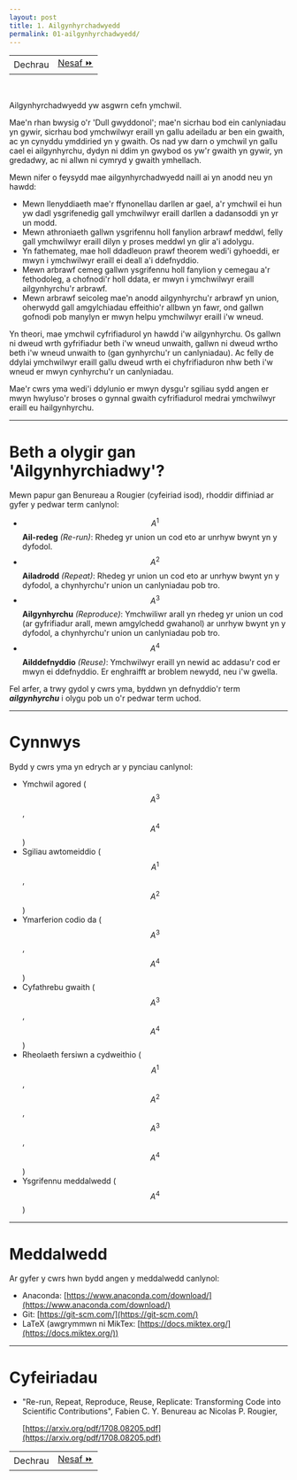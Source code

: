 ```yaml
---
layout: post
title: 1. Ailgynhyrchadwyedd
permalink: 01-ailgynhyrchadwyedd/
---
```


<table align='center'>
<tr>
    <td>Dechrau</td>
    <td><a href="/02-ymchwil-agored/">Nesaf &#x23E9;</a></td>
</tr>
</table>
<br>

Ailgynhyrchadwyedd yw asgwrn cefn ymchwil.

Mae'n rhan bwysig o'r 'Dull gwyddonol'; mae'n sicrhau bod ein canlyniadau yn
gywir, sicrhau bod ymchwilwyr eraill yn gallu adeiladu ar ben ein gwaith, ac yn
cynyddu ymddiried yn y gwaith.
Os nad yw darn o ymchwil yn gallu cael ei ailgynhyrchu, dydyn ni ddim yn gwybod
os yw'r gwaith yn gywir, yn gredadwy, ac ni allwn ni cymryd y gwaith ymhellach.

Mewn nifer o feysydd mae ailgynhyrchadwyedd naill ai yn anodd neu yn hawdd:

+ Mewn llenyddiaeth mae'r ffynonellau darllen ar gael, a'r ymchwil ei hun yw
dadl ysgrifenedig gall ymchwilwyr eraill darllen a dadansoddi yn yr un modd.
+ Mewn athroniaeth gallwn ysgrifennu holl fanylion arbrawf meddwl, felly gall
ymchwilwyr eraill dilyn y proses meddwl yn glir a'i adolygu.
+ Yn fathemateg, mae holl ddadleuon prawf theorem wedi'i gyhoeddi, er mwyn i
ymchwilwyr eraill ei deall a'i ddefnyddio.
+ Mewn arbrawf cemeg gallwn ysgrifennu holl fanylion y cemegau a'r fethodoleg, a
chofnodi'r holl ddata, er mwyn i ymchwilwyr eraill ailgynhyrchu'r arbrawf.
+ Mewn arbrawf seicoleg mae'n anodd ailgynhyrchu'r arbrawf yn union, oherwydd
gall amgylchiadau effeithio'r allbwn yn fawr, ond gallwn gofnodi pob manylyn er
mwyn helpu ymchwilwyr eraill i'w wneud.

Yn theori, mae ymchwil cyfrifiadurol yn hawdd i'w ailgynhyrchu.
Os gallwn ni dweud wrth gyfrifiadur beth i'w wneud unwaith, gallwn ni dweud
wrtho beth i'w wneud unwaith to (gan gynhyrchu'r un canlyniadau).
Ac felly de ddylai ymchwilwyr eraill gallu dweud wrth ei chyfrifiaduron nhw beth
i'w wneud er mwyn cynhyrchu'r un canlyniadau.

Mae'r cwrs yma wedi'i ddylunio er mwyn dysgu'r sgiliau sydd angen er mwyn
hwyluso'r broses o gynnal gwaith cyfrifiadurol medrai ymchwilwyr eraill eu
hailgynhyrchu.

---

# Beth a olygir gan 'Ailgynhyrchiadwy'?

Mewn papur gan Benureau a Rougier (cyfeiriad isod), rhoddir diffiniad ar gyfer
y pedwar term canlynol:

+ $$A^1$$ **Ail-redeg** *(Re-run)*: Rhedeg yr union un cod eto ar unrhyw bwynt yn y
dyfodol.
+ $$A^2$$ **Ailadrodd** *(Repeat)*: Rhedeg yr union un cod eto ar unrhyw bwynt yn y
dyfodol, a chynhyrchu'r union un canlyniadau pob tro.
+ $$A^3$$ **Ailgynhyrchu** *(Reproduce)*: Ymchwiliwr arall yn rhedeg yr union un cod (ar
gyfrifiadur arall, mewn amgylchedd gwahanol) ar unrhyw bwynt yn y dyfodol, a
chynhyrchu'r union un canlyniadau pob tro.
+ $$A^4$$ **Ailddefnyddio** *(Reuse)*: Ymchwilwyr eraill yn newid ac addasu'r cod er
mwyn ei ddefnyddio. Er enghraifft ar broblem newydd, neu i'w gwella.

Fel arfer, a trwy gydol y cwrs yma, byddwn yn defnyddio'r term
***ailgynhyrchu*** i olygu pob un o'r pedwar term uchod.

---

# Cynnwys

Bydd y cwrs yma yn edrych ar y pynciau canlynol:

+ Ymchwil agored ($$A^3$$, $$A^4$$)
+ Sgiliau awtomeiddio ($$A^1$$, $$A^2$$)
+ Ymarferion codio da ($$A^3$$, $$A^4$$)
+ Cyfathrebu gwaith ($$A^3$$, $$A^4$$)
+ Rheolaeth fersiwn a cydweithio ($$A^1$$, $$A^2$$, $$A^3$$, $$A^4$$)
+ Ysgrifennu meddalwedd ($$A^4$$)

---

# Meddalwedd

Ar gyfer y cwrs hwn bydd angen y meddalwedd canlynol:

+ Anaconda: [https://www.anaconda.com/download/](https://www.anaconda.com/download/)
+ Git: [https://git-scm.com/](https://git-scm.com/)
+ LaTeX (awgrymmwn ni MikTex: [https://docs.miktex.org/](https://docs.miktex.org/))

---

# Cyfeiriadau

+ "Re-run, Repeat, Reproduce, Reuse, Replicate: Transforming Code into Scientific Contributions", Fabien C. Y. Benureau ac Nicolas P. Rougier,

  [https://arxiv.org/pdf/1708.08205.pdf](https://arxiv.org/pdf/1708.08205.pdf)

<table align='center'>
<tr>
    <td>Dechrau</td>
    <td><a href="/02-ymchwil-agored/">Nesaf &#x23E9;</a></td>
</tr>
</table>
